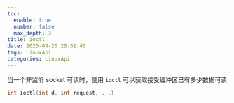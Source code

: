 ```yaml
---
toc:
  enable: true
  number: false
  max_depth: 3
title: ioctl
date: 2023-04-26 20:51:46
tags: LinuxApi
categories: LinuxApi
---
```

 

当一个非监听 socket 可读时，使用 `ioctl` 可以获取接受缓冲区已有多少数据可读

```cpp
int ioctl(int d, int request, ...)
```